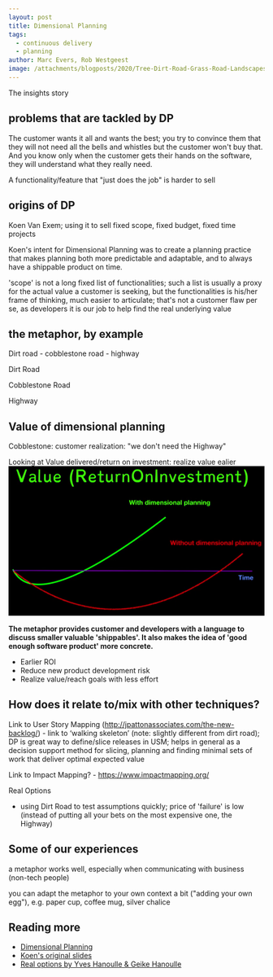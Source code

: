 ```yaml
---
layout: post
title: Dimensional Planning
tags:
  - continuous delivery
  - planning
author: Marc Evers, Rob Westgeest
image: /attachments/blogposts/2020/Tree-Dirt-Road-Grass-Road-Landscapes-Green-House-2423162.jpg
---
```


The insights story

## problems that are tackled by DP

The customer wants it all and wants the best; you try to convince them that they will not need all the bells and whistles but the customer won't buy that. And you know only when the customer gets their hands on the software, they will understand what they really need.

A functionality/feature that "just does the job" is harder to sell


## origins of DP

Koen Van Exem; using it to sell fixed scope, fixed budget, fixed time projects 

Koen's intent for Dimensional Planning was to create a planning practice that makes planning both more predictable and adaptable, and to always have a shippable product on time.

'scope' is not a long fixed list of functionalities; such a list is usually a proxy for the actual value a customer is seeking, but the functionalities is his/her frame of thinking, much easier to articulate; that's not a customer flaw per se, as developers it is our job to help find the real underlying value

## the metaphor, by example


Dirt road - cobblestone road - highway


Dirt Road

Cobblestone Road

Highway


## Value of dimensional planning

Cobblestone: customer realization: "we don't need the Highway"

Looking at Value delivered/return on investment: realize value ealier 
![plaatje van Yves](/attachments/blogposts/2020/yves-hanoulle-roi-dimensional-planning.png)

**The metaphor provides customer and developers with a language to discuss smaller valuable 'shippables'. It also makes the idea of 'good enough software product' more concrete.**

- Earlier ROI
- Reduce new product development risk
- Realize value/reach goals with less effort

## How does it relate to/mix with other techniques?

Link to User Story Mapping (http://jpattonassociates.com/the-new-backlog/) - link to ‘walking skeleton’ (note: slightly different from dirt road); DP is great way to define/slice releases in USM; helps in general as a decision support method for slicing, planning and finding minimal sets of work that deliver optimal expected value

Link to Impact Mapping? - https://www.impactmapping.org/ 

Real Options
- using Dirt Road to test assumptions quickly; price of 'failure' is low (instead of putting all your bets on the most expensive one, the Highway) 

## Some of our experiences

a metaphor works well, especially when communicating with business (non-tech people)

you can adapt the metaphor to your own context a bit ("adding your own egg"), e.g. paper cup, coffee mug, silver chalice

## Reading more

- [Dimensional Planning](http://www.hanoulle.be/2015/07/dimensional-planning/)
- [Koen's original slides](https://www.slideshare.net/inxin/dimensional-planning-30790935)
- [Real options by Yves Hanoulle & Geike Hanoulle](https://www.youtube.com/watch?v=YAxUwZzlMJE&feature=youtu.be)

